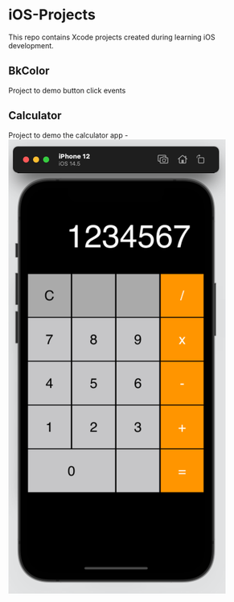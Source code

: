 # iOS-Projects
This repo contains Xcode projects created during learning iOS development.

## BkColor
Project to demo button click events

## Calculator
Project to demo the calculator app -
<img src="/ScreenShot/calculator - 01.png" alt="Calculator Screenshot"/>
